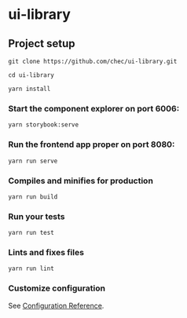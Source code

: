 # ui-library

## Project setup

```
git clone https://github.com/chec/ui-library.git
```

```
cd ui-library
```

```
yarn install
```

### Start the component explorer on port 6006:
```
yarn storybook:serve
```

### Run the frontend app proper on port 8080:
```
yarn run serve
```

### Compiles and minifies for production
```
yarn run build
```

### Run your tests
```
yarn run test
```

### Lints and fixes files
```
yarn run lint
```

### Customize configuration
See [Configuration Reference](https://cli.vuejs.org/config/).
